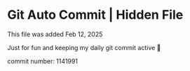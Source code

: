 # Git Auto Commit | Hidden File

This file was added Feb 12, 2025

Just for fun and keeping my daily git commit active 🤪

commit number: 1141991
